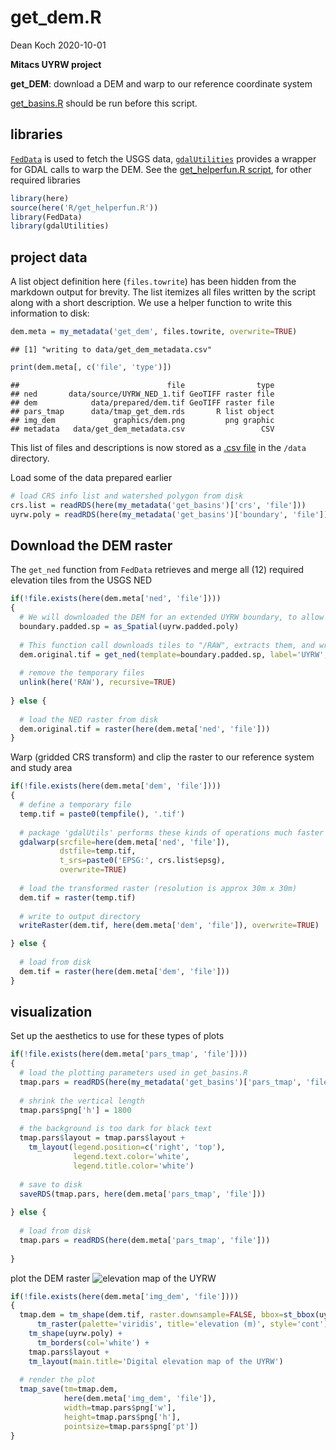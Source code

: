 get\_dem.R
================
Dean Koch
2020-10-01

**Mitacs UYRW project**

**get\_DEM**: download a DEM and warp to our reference coordinate system

[get\_basins.R](https://github.com/deankoch/UYRW_data/blob/master/markdown/get_basins.md)
should be run before this script.

## libraries

[`FedData`](https://cran.r-project.org/web/packages/FedData/index.html)
is used to fetch the USGS data,
[`gdalUtilities`](https://cran.r-project.org/web/packages/gdalUtilities/index.html)
provides a wrapper for GDAL calls to warp the DEM. See the
[get\_helperfun.R
script](https://github.com/deankoch/UYRW_data/blob/master/markdown/get_helperfun.md),
for other required libraries

``` r
library(here)
source(here('R/get_helperfun.R'))
library(FedData)
library(gdalUtilities)
```

## project data

A list object definition here (`files.towrite`) has been hidden from the
markdown output for brevity. The list itemizes all files written by the
script along with a short description. We use a helper function to write
this information to disk:

``` r
dem.meta = my_metadata('get_dem', files.towrite, overwrite=TRUE)
```

    ## [1] "writing to data/get_dem_metadata.csv"

``` r
print(dem.meta[, c('file', 'type')])
```

    ##                                 file                type
    ## ned       data/source/UYRW_NED_1.tif GeoTIFF raster file
    ## dem            data/prepared/dem.tif GeoTIFF raster file
    ## pars_tmap      data/tmap_get_dem.rds       R list object
    ## img_dem             graphics/dem.png         png graphic
    ## metadata   data/get_dem_metadata.csv                 CSV

This list of files and descriptions is now stored as a [.csv
file](https://github.com/deankoch/UYRW_data/blob/master/data/get_dem_metadata.csv)
in the `/data` directory.

Load some of the data prepared earlier

``` r
# load CRS info list and watershed polygon from disk
crs.list = readRDS(here(my_metadata('get_basins')['crs', 'file']))
uyrw.poly = readRDS(here(my_metadata('get_basins')['boundary', 'file']))
```

## Download the DEM raster

The `get_ned` function from `FedData` retrieves and merge all (12)
required elevation tiles from the USGS NED

``` r
if(!file.exists(here(dem.meta['ned', 'file'])))
{
  # We will downloaded the DEM for an extended UYRW boundary, to allow modeling of nearby weather records 
  boundary.padded.sp = as_Spatial(uyrw.padded.poly)
  
  # This function call downloads tiles to "/RAW", extracts them, and writes the mosaic to "UYRW_NED_1" in "/data/source"
  dem.original.tif = get_ned(template=boundary.padded.sp, label='UYRW', extraction.dir=here(src.subdir))
  
  # remove the temporary files
  unlink(here('RAW'), recursive=TRUE)
  
} else {
  
  # load the NED raster from disk
  dem.original.tif = raster(here(dem.meta['ned', 'file']))
}
```

Warp (gridded CRS transform) and clip the raster to our reference system
and study area

``` r
if(!file.exists(here(dem.meta['dem', 'file'])))
{
  # define a temporary file
  temp.tif = paste0(tempfile(), '.tif')
  
  # package 'gdalUtils' performs these kinds of operations much faster than `raster`
  gdalwarp(srcfile=here(dem.meta['ned', 'file']), 
           dstfile=temp.tif,
           t_srs=paste0('EPSG:', crs.list$epsg),
           overwrite=TRUE)
  
  # load the transformed raster (resolution is approx 30m x 30m)
  dem.tif = raster(temp.tif)
  
  # write to output directory
  writeRaster(dem.tif, here(dem.meta['dem', 'file']), overwrite=TRUE)

} else {
  
  # load from disk 
  dem.tif = raster(here(dem.meta['dem', 'file']))
}
```

## visualization

Set up the aesthetics to use for these types of plots

``` r
if(!file.exists(here(dem.meta['pars_tmap', 'file'])))
{
  # load the plotting parameters used in get_basins.R
  tmap.pars = readRDS(here(my_metadata('get_basins')['pars_tmap', 'file']))
  
  # shrink the vertical length
  tmap.pars$png['h'] = 1800
  
  # the background is too dark for black text
  tmap.pars$layout = tmap.pars$layout + 
    tm_layout(legend.position=c('right', 'top'),
              legend.text.color='white',
              legend.title.color='white')
  
  # save to disk
  saveRDS(tmap.pars, here(dem.meta['pars_tmap', 'file']))
  
} else {
  
  # load from disk
  tmap.pars = readRDS(here(dem.meta['pars_tmap', 'file']))
  
} 
```

plot the DEM raster ![elevation map of the
UYRW](https://raw.githubusercontent.com/deankoch/UYRW_data/master/graphics/dem.png)

``` r
if(!file.exists(here(dem.meta['img_dem', 'file'])))
{
  tmap.dem = tm_shape(dem.tif, raster.downsample=FALSE, bbox=st_bbox(uyrw.poly)) +
      tm_raster(palette='viridis', title='elevation (m)', style='cont') +
    tm_shape(uyrw.poly) +
      tm_borders(col='white') +
    tmap.pars$layout +
    tm_layout(main.title='Digital elevation map of the UYRW')
              
  # render the plot
  tmap_save(tm=tmap.dem, 
            here(dem.meta['img_dem', 'file']), 
            width=tmap.pars$png['w'], 
            height=tmap.pars$png['h'], 
            pointsize=tmap.pars$png['pt'])
}
```
